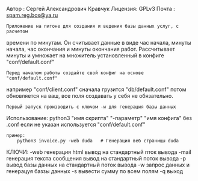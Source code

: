 Автор   : Сергей Александрович Кравчук
Лицензия: GPLv3
Почта   : spam.reg.box@ya.ru

    Приложение на питоне для создания и ведения базы данных услуг, с расчетом 
времени по минутам. Он считывает данные в виде час начала, минуты начала, час 
окончания и минуты окончания работ. Рассчитывает минуты и умножает на 
множитель установленный в конфиге "conf/default.conf"

    Перед началом работы создайте свой конфиг на основе "conf/default.conf" 
например "conf/client.conf" сначала грузится "db/default.conf" потом обновляется 
на ваш, все поля создавать у себя не обязательно.

    Первый запуск производить с ключом -w для генерация базы данных

Использование:
    python3 "имя скрипта" "-параметр" "имя конфига" без .conf если не указан 
    используется "conf/default.conf"
    
    пример: 
        python3 invoice.py -web duda   # Генерация веб страницы duda

КЛЮЧИ:
    -web  генерация html вывод на стандартный пток вывода
    -mail генерация текста сообщения вывод на стандартный поток вывода 
    -p    вывод базы данных на стандартный поток вывода 
    -w    запрос данных и генерацуя баззы данных 
    -s    вывести сумму по всем полям
    -q    выход
